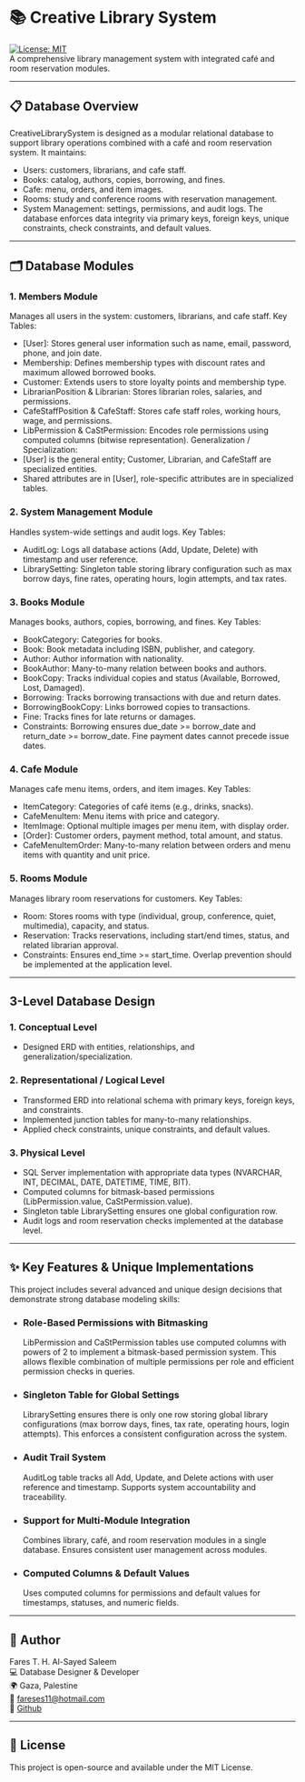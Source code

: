 # 📚 Creative Library System

[![License: MIT](https://img.shields.io/badge/License-MIT-yellow.svg)](LICENSE)<br>
A comprehensive library management system with integrated café and room reservation modules.

---

## 📋 Database Overview
CreativeLibrarySystem is designed as a modular relational database to support library operations combined with a café and room reservation system. It maintains:
- Users: customers, librarians, and cafe staff.
- Books: catalog, authors, copies, borrowing, and fines.
- Cafe: menu, orders, and item images.
- Rooms: study and conference rooms with reservation management.
- System Management: settings, permissions, and audit logs.
The database enforces data integrity via primary keys, foreign keys, unique constraints, check constraints, and default values.

---
## 🗂️ Database Modules
### 1. Members Module
Manages all users in the system: customers, librarians, and cafe staff.
Key Tables:
- [User]: Stores general user information such as name, email, password, phone, and join date.
- Membership: Defines membership types with discount rates and maximum allowed borrowed books.
- Customer: Extends users to store loyalty points and membership type.
- LibrarianPosition & Librarian: Stores librarian roles, salaries, and permissions.
- CafeStaffPosition & CafeStaff: Stores cafe staff roles, working hours, wage, and permissions.
- LibPermission & CaStPermission: Encodes role permissions using computed columns (bitwise representation).
Generalization / Specialization:
- [User] is the general entity; Customer, Librarian, and CafeStaff are specialized entities.
- Shared attributes are in [User], role-specific attributes are in specialized tables.

### 2. System Management Module
Handles system-wide settings and audit logs.
Key Tables:
- AuditLog: Logs all database actions (Add, Update, Delete) with timestamp and user reference.
- LibrarySetting: Singleton table storing library configuration such as max borrow days, fine rates, operating hours, login attempts, and tax rates.

### 3. Books Module
Manages books, authors, copies, borrowing, and fines.
Key Tables:
- BookCategory: Categories for books.
- Book: Book metadata including ISBN, publisher, and category.
- Author: Author information with nationality.
- BookAuthor: Many-to-many relation between books and authors.
- BookCopy: Tracks individual copies and status (Available, Borrowed, Lost, Damaged).
- Borrowing: Tracks borrowing transactions with due and return dates.
- BorrowingBookCopy: Links borrowed copies to transactions.
- Fine: Tracks fines for late returns or damages.
- Constraints: Borrowing ensures due_date >= borrow_date and return_date >= borrow_date. Fine payment dates cannot precede issue dates.

### 4. Cafe Module
Manages cafe menu items, orders, and item images.
Key Tables:
- ItemCategory: Categories of café items (e.g., drinks, snacks).
- CafeMenuItem: Menu items with price and category.
- ItemImage: Optional multiple images per menu item, with display order.
- [Order]: Customer orders, payment method, total amount, and status.
- CafeMenuItemOrder: Many-to-many relation between orders and menu items with quantity and unit price.

### 5. Rooms Module
Manages library room reservations for customers.
Key Tables:
- Room: Stores rooms with type (individual, group, conference, quiet, multimedia), capacity, and status.
- Reservation: Tracks reservations, including start/end times, status, and related librarian approval.
- Constraints: Ensures end_time >= start_time. Overlap prevention should be implemented at the application level.

---

## 3-Level Database Design
### 1. Conceptual Level
- Designed ERD with entities, relationships, and generalization/specialization.

### 2. Representational / Logical Level
- Transformed ERD into relational schema with primary keys, foreign keys, and constraints.
- Implemented junction tables for many-to-many relationships.
- Applied check constraints, unique constraints, and default values.

### 3. Physical Level
- SQL Server implementation with appropriate data types (NVARCHAR, INT, DECIMAL, DATE, DATETIME, TIME, BIT).
- Computed columns for bitmask-based permissions (LibPermission.value, CaStPermission.value).
- Singleton table LibrarySetting ensures one global configuration row.
- Audit logs and room reservation checks implemented at the database level.

---

## ✨ Key Features & Unique Implementations
This project includes several advanced and unique design decisions that demonstrate strong database modeling skills:
- ### Role-Based Permissions with Bitmasking
  LibPermission and CaStPermission tables use computed columns with powers of 2 to implement a bitmask-based permission system.
  This allows flexible combination of multiple permissions per role and efficient permission checks in queries.
- ### Singleton Table for Global Settings
  LibrarySetting ensures there is only one row storing global library configurations (max borrow days, fines, tax rate, operating hours, login attempts).
  This enforces a consistent configuration across the system.
- ### Audit Trail System 
  AuditLog table tracks all Add, Update, and Delete actions with user reference and timestamp.
  Supports system accountability and traceability.
- ### Support for Multi-Module Integration
  Combines library, café, and room reservation modules in a single database.
  Ensures consistent user management across modules.
- ### Computed Columns & Default Values
  Uses computed columns for permissions and default values for timestamps, statuses, and numeric fields.

---

## 👤 Author
Fares T. H. Al-Sayed Saleem <br>
💻 Database Designer & Developer <br>
🌍 Gaza, Palestine <br>
📧 fareses11@hotmail.com <br>
🔗 [Github](https://github.com/FaresSaleemGHub)

---

## 📜 License
This project is open-source and available under the MIT License.
